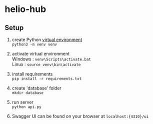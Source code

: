 # helio-hub

## Setup
1. create Python [virtual environment](https://docs.python.org/3/library/venv.html)\
 `python3 -m venv venv`

2. activate virtual environment \
Windows : `venv\Scripts\activate.bat` \
Linux : `source venv\bin\activate`

3. install requirements \
`pip install -r requirements.txt`

4. create 'database' folder \
`mkdir database`

5. run server \
`python api.py`

6. Swagger UI can be found on your browser at `localhost:{4310}/ui`


